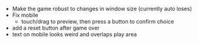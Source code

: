 - Make the game robust to changes in window size (currently auto loses)
- Fix mobile
    - touch/drag to preview, then press a button to confirm choice
- add a reset button after game over
- text on mobile looks weird and overlaps play area
